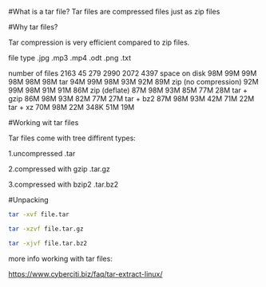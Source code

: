 #What is a tar file?
Tar files are compressed files
just as zip files

#Why tar files?

Tar compression is very efficient compared to zip files.

file type 		.jpg 	.mp3 	.mp4 	.odt 	.png 	.txt

number of files 	2163 	45 	279 	2990 	2072 	4397
space on disk 		98M 	99M 	99M 	98M 	98M 	98M
tar 			94M 	99M 	98M 	93M 	92M 	89M
zip (no compression) 	92M 	99M 	98M 	91M 	91M 	86M
zip (deflate) 		87M 	98M 	93M 	85M 	77M 	28M
tar + gzip 		86M 	98M 	93M 	82M 	77M 	27M
tar + bz2 		87M 	98M 	93M 	42M 	71M 	22M
tar + xz 		70M 	98M 	22M 	348K 	51M 	19M

#Working wit tar files

Tar files come with tree diffirent types:

1.uncompressed .tar

2.compressed with gzip .tar.gz

3.compressed with bzip2 .tar.bz2

#Unpacking
```bash
tar -xvf file.tar

tar -xzvf file.tar.gz

tar -xjvf file.tar.bz2
```
more info working with tar files:

https://www.cyberciti.biz/faq/tar-extract-linux/




